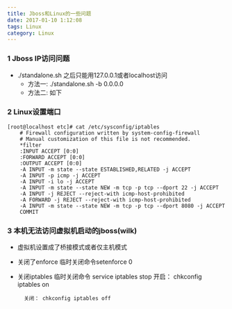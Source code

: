 ```yaml
---
title: Jboss和Linux的一些问题
date: 2017-01-10 1:12:08 
tags: Linux
category: Linux
---
```

### 1 Jboss IP访问问题
+ ./standalone.sh 之后只能用127.0.0.1或者localhost访问
    + 方法一: ./standalone.sh -b 0.0.0.0
    + 方法二:  如下
            <interface name="public">
                <!--<inet-address value="${jboss.bind.address:127.0.0.1}"/>-->
                <inet-address value="0.0.0.0"/>
            </interface>

### 2 Linux设置端口

    [root@localhost etc]# cat /etc/sysconfig/iptables
        # Firewall configuration written by system-config-firewall
        # Manual customization of this file is not recommended.
        *filter
        :INPUT ACCEPT [0:0]
        :FORWARD ACCEPT [0:0]
        :OUTPUT ACCEPT [0:0]
        -A INPUT -m state --state ESTABLISHED,RELATED -j ACCEPT
        -A INPUT -p icmp -j ACCEPT
        -A INPUT -i lo -j ACCEPT
        -A INPUT -m state --state NEW -m tcp -p tcp --dport 22 -j ACCEPT
        -A INPUT -j REJECT --reject-with icmp-host-prohibited
        -A FORWARD -j REJECT --reject-with icmp-host-prohibited
        -A INPUT -m state --state NEW -m tcp -p tcp --dport 8080 -j ACCEPT
        COMMIT


### 3 本机无法访问虚拟机启动的jboss(wilk)
+ 虚拟机设置成了桥接模式或者仅主机模式
+ 关闭了enforce 临时关闭命令setenforce 0 
+ 关闭iptables 临时关闭命令 service iptables stop
        开启： chkconfig iptables on  
 
        关闭： chkconfig iptables off
